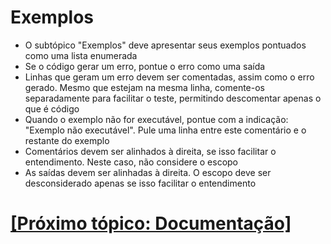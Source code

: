 # Exemplos

- O subtópico "Exemplos" deve apresentar seus exemplos pontuados como uma lista enumerada
- Se o código gerar um erro, pontue o erro como uma saída
- Linhas que geram um erro devem ser comentadas, assim como o erro gerado. Mesmo que estejam na mesma linha, comente-os separadamente para facilitar o teste, permitindo descomentar apenas o que é código
- Quando o exemplo não for executável, pontue com a indicação: "Exemplo não executável". Pule uma linha entre este comentário e o restante do exemplo
- Comentários devem ser alinhados à direita, se isso facilitar o entendimento. Neste caso, não considere o escopo
- As saídas devem ser alinhadas à direita. O escopo deve ser desconsiderado apenas se isso facilitar o entendimento

# [[Próximo tópico: Documentação]](./7-documentacao.md)
